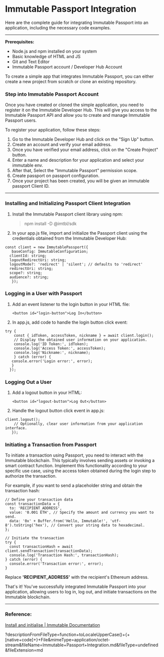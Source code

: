 # Immutable Passport Integration

Here are the complete guide for integrating Immutable Passport into an application, including the necessary code examples.

---

**Prerequisites:**

- Node.js and npm installed on your system
- Basic knowledge of HTML and JS
- Git and Text Editor
- Immutable Passport account / Developer Hub Account

To create a simple app that integrates Immutable Passport, you can either create a new project from scratch or clone an existing repository.

### Step into Immutable Passport Account

Once you have created or cloned the simple application, you need to register it on the Immutable Developer Hub. This will give you access to the Immutable Passport API and allow you to create and manage Immutable Passport users.

To register your application, follow these steps:

1. Go to the Immutable Developer Hub and click on the "Sign Up" button.
2. Create an account and verify your email address.
3. Once you have verified your email address, click on the "Create Project" button.
4. Enter a name and description for your application and select your immutable env.
5. After that, Select the "Immutable Passport" permission scope.
6. Create passport on passport configuration.
7. Once your project has been created, you will be given an immutable passport Client ID.

---

### **Installing and Initializing Passport Client Integration**

1. Install the Immutable Passport client library using npm:

   > npm install -D @imtbl/sdk

2. In your app.js file, import and initialize the Passport client using the credentials obtained from the Immutable Developer Hub:

```other
const client = new ImmutablePassport({
   baseConfig: ImmutableConfiguration;
  clientId: string;
  logoutRedirectUri: string;
  logoutMode?: 'redirect' | 'silent'; // defaults to 'redirect'
  redirectUri: string;
  scope?: string;
  audience?: string;
   });
```

### **Logging in a User with Passport**

1. Add an event listener to the login button in your HTML file:

   `<button id="login-button">Log In</button>`

2. In app.js, add code to handle the login button click event:

```other
try {
    const { idToken, accessToken, nickname } = await client.login();
    // Display the obtained user information on your application.
    console.log('ID Token:', idToken);
    console.log('Access Token:', accessToken);
    console.log('Nickname:', nickname);
    } catch (error) {
   console.error('Login error:', error);
   }
  });
```

### **Logging Out a User**

1. Add a logout button in your HTML:

   `<button id="logout-button">Log Out</button>`

2. Handle the logout button click event in app.js:

```other
client.logout();
    // Optionally, clear user information from your application interface.
   });
```

### **Initiating a Transaction from Passport**

To initiate a transaction using Passport, you need to interact with the Immutable blockchain. This typically involves sending assets or invoking a smart contract function. Implement this functionality according to your specific use case, using the access token obtained during the login step to authorize the transaction.

For example, if you want to send a placeholder string and obtain the transaction hash:

```other
// Define your transaction data
const transactionData = {
  to: 'RECIPIENT_ADDRESS',
  value: '0.001 ETH', // Specify the amount and currency you want to send.
  data: '0x' + Buffer.from('Hello, Immutable!', 'utf-8').toString('hex'), // Convert your string data to hexadecimal.
};

// Initiate the transaction
try {
  const transactionHash = await client.sendTransaction(transactionData);
  console.log('Transaction Hash:', transactionHash);
} catch (error) {
  console.error('Transaction error:', error);
}
```

Replace **'RECIPIENT_ADDRESS'** with the recipient's Ethereum address.

That's it! You've successfully integrated Immutable Passport into your application, allowing users to log in, log out, and initiate transactions on the Immutable blockchain.

---

### Reference:

[Install and initialise | Immutable Documentation](https://docs.immutable.com/docs/zkevm/products/passport/install/)

[](https://hub.immutable.com/)

?descriptionFromFileType=function+toLocaleUpperCase()+{+[native+code]+}+File&mimeType=application/octet-stream&fileName=Immutable+Passport+Integration.md&fileType=undefined&fileExtension=md